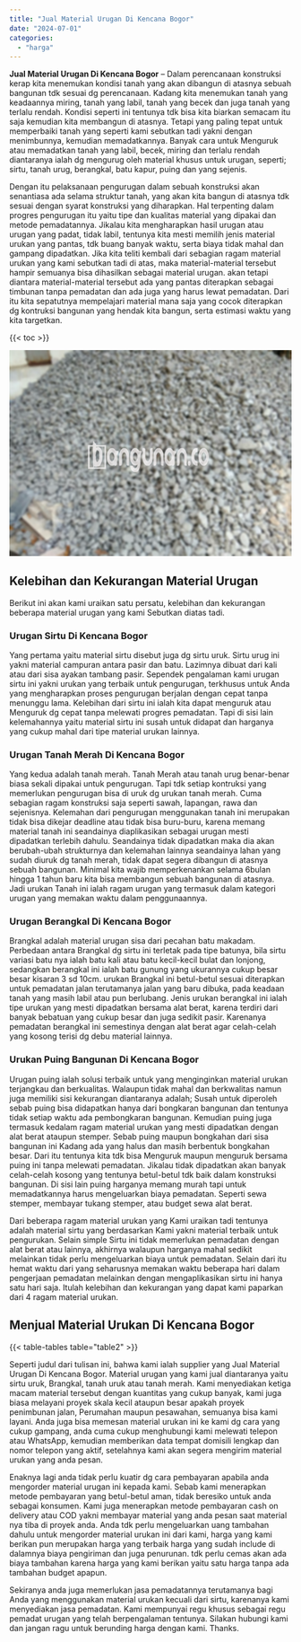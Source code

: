 ```yaml
---
title: "Jual Material Urugan Di Kencana Bogor"
date: "2024-07-01"
categories: 
  - "harga"
---
```


**Jual Material Urugan Di Kencana Bogor** – Dalam perencanaan konstruksi kerap kita menemukan kondisi tanah yang akan dibangun di atasnya sebuah bangunan tdk sesuai dg perencanaan. Kadang kita menemukan tanah yang keadaannya miring, tanah yang labil, tanah yang becek dan juga tanah yang terlalu rendah. Kondisi seperti ini tentunya tdk bisa kita biarkan semacam itu saja kemudian kita membangun di atasnya. Tetapi yang paling tepat untuk memperbaiki tanah yang seperti kami sebutkan tadi yakni dengan menimbunnya, kemudian memadatkannya. Banyak cara untuk Menguruk atau memadatkan tanah yang labil, becek, miring dan terlalu rendah diantaranya ialah dg mengurug oleh material khusus untuk urugan, seperti; sirtu, tanah urug, berangkal, batu kapur, puing dan yang sejenis.

Dengan itu pelaksanaan pengurugan dalam sebuah konstruksi akan senantiasa ada selama struktur tanah, yang akan kita bangun di atasnya tdk sesuai dengan syarat konstruksi yang diharapkan. Hal terpenting dalam progres pengurugan itu yaitu tipe dan kualitas material yang dipakai dan metode pemadatannya. Jikalau kita mengharapkan hasil urugan atau urugan yang padat, tidak labil, tentunya kita mesti memilih jenis material urukan yang pantas, tdk buang banyak waktu, serta biaya tidak mahal dan gampang dipadatkan. Jika kita teliti kembali dari sebagian ragam material urukan yang kami sebutkan tadi di atas, maka material-material tersebut hampir semuanya bisa dihasilkan sebagai material urugan. akan tetapi diantara material-material tersebut ada yang pantas diterapkan sebagai timbunan tanpa pemadatan dan ada juga yang harus lewat pemadatan. Dari itu kita sepatutnya mempelajari material mana saja yang cocok diterapkan dg kontruksi bangunan yang hendak kita bangun, serta estimasi waktu yang kita targetkan.

{{< toc >}}

![Jual Material Urugan Di Kencana Bogor](/images/jual-urugan-20.png)

## Kelebihan dan Kekurangan Material Urugan

Berikut ini akan kami uraikan satu persatu, kelebihan dan kekurangan beberapa material urugan yang kami Sebutkan diatas tadi.

### Urugan Sirtu Di Kencana Bogor

Yang pertama yaitu material sirtu disebut juga dg sirtu uruk. Sirtu urug ini yakni material campuran antara pasir dan batu. Lazimnya dibuat dari kali atau dari sisa ayakan tambang pasir. Sependek pengalaman kami urugan sirtu ini yakni urukan yang terbaik untuk pengurugan, terkhusus untuk Anda yang mengharapkan proses pengurugan berjalan dengan cepat tanpa menunggu lama. Kelebihan dari sirtu ini ialah kita dapat menguruk atau Menguruk dg cepat tanpa melewati progres pemadatan. Tapi di sisi lain kelemahannya yaitu material sirtu ini susah untuk didapat dan harganya yang cukup mahal dari tipe material urukan lainnya.

### Urugan Tanah Merah Di Kencana Bogor

Yang kedua adalah tanah merah. Tanah Merah atau tanah urug benar-benar biasa sekali dipakai untuk pengurugan. Tapi tdk setiap kontruksi yang memerlukan pengurugan bisa di uruk dg urukan tanah merah. Cuma sebagian ragam konstruksi saja seperti sawah, lapangan, rawa dan sejenisnya. Kelemahan dari pengurugan menggunakan tanah ini merupakan tidak bisa dikejar deadline atau tidak bisa buru-buru, karena memang material tanah ini seandainya diaplikasikan sebagai urugan mesti dipadatkan terlebih dahulu. Seandainya tidak dipadatkan maka dia akan berubah-ubah strukturnya dan kelemahan lainnya seandainya lahan yang sudah diuruk dg tanah merah, tidak dapat segera dibangun di atasnya sebuah bangunan. Minimal kita wajib memperkenankan selama 6bulan hingga 1 tahun baru kita bisa membangun sebuah bangunan di atasnya. Jadi urukan Tanah ini ialah ragam urugan yang termasuk dalam kategori urugan yang memakan waktu dalam penggunaannya.

### Urugan Berangkal Di Kencana Bogor

Brangkal adalah material urugan sisa dari pecahan batu makadam. Perbedaan antara Brangkal dg sirtu ini terletak pada tipe batunya, bila sirtu variasi batu nya ialah batu kali atau batu kecil-kecil bulat dan lonjong, sedangkan berangkal ini ialah batu gunung yang ukurannya cukup besar besar kisaran 3 sd 10cm. urukan Brangkal ini betul-betul sesuai diterapkan untuk pemadatan jalan terutamanya jalan yang baru dibuka, pada keadaan tanah yang masih labil atau pun berlubang. Jenis urukan berangkal ini ialah tipe urukan yang mesti dipadatkan bersama alat berat, karena terdiri dari banyak bebatuan yang cukup besar dan juga sedikit pasir. Karenanya pemadatan berangkal ini semestinya dengan alat berat agar celah-celah yang kosong terisi dg debu material lainnya.

### Urukan Puing Bangunan Di Kencana Bogor

Urugan puing ialah solusi terbaik untuk yang menginginkan material urukan terjangkau dan berkualitas. Walaupun tidak mahal dan berkwalitas namun juga memiliki sisi kekurangan diantaranya adalah; Susah untuk diperoleh sebab puing bisa didapatkan hanya dari bongkaran bangunan dan tentunya tidak setiap waktu ada pembongkaran bangunan. Kemudian puing juga termasuk kedalam ragam material urukan yang mesti dipadatkan dengan alat berat ataupun stemper. Sebab puing maupun bongkahan dari sisa bangunan ini Kadang ada yang halus dan masih berbentuk bongkahan besar. Dari itu tentunya kita tdk bisa Menguruk maupun menguruk bersama puing ini tanpa melewati pemadatan. Jikalau tidak dipadatkan akan banyak celah-celah kosong yang tentunya betul-betul tdk baik dalam konstruksi bangunan. Di sisi lain puing harganya memang murah tapi untuk memadatkannya harus mengeluarkan biaya pemadatan. Seperti sewa stemper, membayar tukang stemper, atau budget sewa alat berat.

Dari beberapa ragam material urukan yang Kami uraikan tadi tentunya adalah material sirtu yang berdasarkan Kami yakni material terbaik untuk pengurukan. Selain simple Sirtu ini tidak memerlukan pemadatan dengan alat berat atau lainnya, akhirnya walaupun harganya mahal sedikit melainkan tidak perlu mengeluarkan biaya untuk pemadatan. Selain dari itu hemat waktu dari yang seharusnya memakan waktu beberapa hari dalam pengerjaan pemadatan melainkan dengan mengaplikasikan sirtu ini hanya satu hari saja. Itulah kelebihan dan kekurangan yang dapat kami paparkan dari 4 ragam material urukan.

## Menjual Material Urukan Di Kencana Bogor

{{< table-tables table="table2" >}}

Seperti judul dari tulisan ini, bahwa kami ialah supplier yang Jual Material Urugan Di Kencana Bogor. Material urugan yang kami jual diantaranya yaitu sirtu uruk, Brangkal, tanah uruk atau tanah merah. Kami menyediakan ketiga macam material tersebut dengan kuantitas yang cukup banyak, kami juga biasa melayani proyek skala kecil ataupun besar apakah proyek penimbunan jalan, Perumahan maupun pesawahan, semuanya bisa kami layani. Anda juga bisa memesan material urukan ini ke kami dg cara yang cukup gampang, anda cuma cukup menghubungi kami melewati telepon atau WhatsApp, kemudian memberikan data tempat domisili lengkap dan nomor telepon yang aktif, setelahnya kami akan segera mengirim material urukan yang anda pesan.

Enaknya lagi anda tidak perlu kuatir dg cara pembayaran apabila anda mengorder material urugan ini kepada kami. Sebab kami menerapkan metode pembayaran yang betul-betul aman, tidak beresiko untuk anda sebagai konsumen. Kami juga menerapkan metode pembayaran cash on delivery atau COD yakni membayar material yang anda pesan saat material nya tiba di proyek anda. Anda tdk perlu mengeluarkan uang tambahan dahulu untuk mengorder material urukan ini dari kami, harga yang kami berikan pun merupakan harga yang terbaik harga yang sudah include di dalamnya biaya pengiriman dan juga penurunan. tdk perlu cemas akan ada biaya tambahan karena harga yang kami berikan yaitu satu harga tanpa ada tambahan budget apapun.

Sekiranya anda juga memerlukan jasa pemadatannya terutamanya bagi Anda yang menggunakan material urukan kecuali dari sirtu, karenanya kami menyediakan jasa pemadatan. Kami mempunyai regu khusus sebagai regu pemadat urugan yang telah berpengalaman tentunya. Silakan hubungi kami dan jangan ragu untuk berunding harga dengan kami. Thanks.
